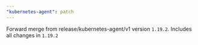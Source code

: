 ```yaml
---
"kubernetes-agent": patch
---
```


Forward merge from release/kubernetes-agent/v1 version `1.19.2`. Includes all changes in `1.19.2`

